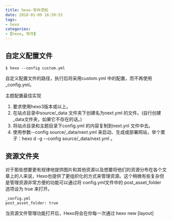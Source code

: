 ```yaml
---
title: hexo-写作须知
date: 2018-01-09 16:59:53
tags:
- hexo
categories:
- [hexo, 写作]
---
```


## 自定义配置文件

```
$ hexo --config custom.yml
```

自定义配置文件的路径，执行后将采用custom.yml 中的配置，而不再使用 _config.yml。

主题配置最佳实现

1. 要求使用hexo3版本或以上。
2. 在站点目录中source/_data 文件夹下创建名为next.yml 的文件。(自行创建_data文件夹，如果它不存在的话。)
3. 将站点目录和主题目录下config.yml 的内容复制到next.ynl 文件中去。
4. 使用参数--config source/_data/next.yml 来启动、生成或部署网站，举个栗子：hexo d -g --config source/_data/next.yml 。

<!--more-->

## 资源文件夹

对于那些想要更有规律地提供图片和其他资源以及想要将他们的资源分布在各个文章上的人来说，Hexo也提供了更组织化的方式来管理资源。这个稍微有些复杂但是管理资源非常方便的功能可以通过将 config.yml文件中的 post_asset_folder 选项设为 true 来打开。

    _config.yml
    post_asset_folder: true

当资源文件管理功能打开后，Hexo将会在你每一次通过 hexo new [layout] <title> 命令创建新文章时自动创建一个文件夹。这个资源文件夹将会有与这个 markdown 文件一样的名字。将所有与你的文章有关的资源放在这个关联文件夹中之后，你可以通过相对路径来引用它们，这样你就得到了一个更简单而且方便得多的工作流。

## 草稿

**发表草稿**

刚刚提到了 Hexo 的一种特殊布局：draft，这种布局在建立时会被保存到 source/_drafts 文件夹，您可通过 publish 命令将草稿移动到 source/_posts 文件夹，该命令的使用方式与 new 十分类似，您也可在命令中指定 layout 来指定布局。以上为标准操作，实际上直接将文件Ctrl+x 剪切到发表的文件夹下(source/_post )也可以达到发表效果，只是缺少对应布局效果。

    $ hexo publish [layout] <title>

**显示草稿**

    $ hexo --draft

显示 source/_drafts 文件夹中的草稿文章。

## Front-Matter

category 层级分类

tag 同级分类

如果你不想你的文章被处理，你可以将 Front-Matter 中的layout: 设为 false 。

Please use <!-- more -->  in the post to control excerpt accurately.

## 标签插件

标签插件和 Front-matter 中的标签不同，它们是用于在文章中快速插入特定内容的插件。

### 引言

在文章中插入引言，可包含作者、来源和标题。

别号： quote

    {% blockquote [author[, source]] [link] [source_link_title] %}
    content
    {% endblockquote %}

**引用网络上的文章**

    {% blockquote Seth Godin http://sethgodin.typepad.com/seths_blog/2009/07/welcome-to-island-marketing.html Welcome to Island Marketing %}
    Every interaction is both precious and an opportunity to delight.
    {% endblockquote %}

Every interaction is both precious and an opportunity to delight.

Seth GodinWelcome to Island Marketing

### 文本居中引用

    <!-- HTML方式: 直接在 Markdown 文件中编写 HTML 来调用 -->
    <!-- 其中 class="blockquote-center" 是必须的 -->
    <blockquote class="blockquote-center">blah blah blah</blockquote>
    
    <!-- 标签 方式，要求版本在0.4.5或以上 -->
    {% centerquote %}blah blah blah{% endcenterquote %}
    
    <!-- 标签别名 -->
    {% cq %} blah blah blah {% endcq %}

**效果示例：** 

{% cq %} 

...

逢人且说三分话，未可全抛一片心。

有意栽花花不发，无心插柳柳成荫。

画虎画皮难画骨，知人知面不知心。

...

 {% endcq %}

### 放大图片

    <!-- HTML方式: 直接在 Markdown 文件中编写 HTML 来调用 -->
    <!-- 其中 class="full-image" 是必须的 -->
    <img src="/image-url" class="full-image" />
    
    <!-- 标签 方式，要求版本在0.4.5或以上 -->
    {% fullimage /image-url, alt, title %}
    
    <!-- 别名 -->
    {% fi /image-url, alt, title %}

**效果示例：** 

{% asset_img load.gif %}

{% fi sky.jpg, 天空 %}

### Gist

在文章中嵌入 Gist

    {% gist gist_id [filename] %}

效果示例： 

{% gist 78136dbf532878db40c59b60214cf0f4 gistfile1.txt %}
